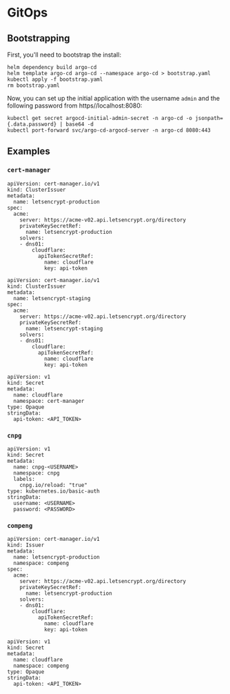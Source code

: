 # GitOps


## Bootstrapping

First, you'll need to bootstrap the install:

```
helm dependency build argo-cd
helm template argo-cd argo-cd --namespace argo-cd > bootstrap.yaml
kubectl apply -f bootstrap.yaml
rm bootstrap.yaml
```

Now, you can set up the initial application with the username `admin` and the
following password from https//localhost:8080:

```
kubectl get secret argocd-initial-admin-secret -n argo-cd -o jsonpath={.data.password} | base64 -d
kubectl port-forward svc/argo-cd-argocd-server -n argo-cd 8080:443
```

## Examples

### `cert-manager`

```
apiVersion: cert-manager.io/v1
kind: ClusterIssuer
metadata:
  name: letsencrypt-production
spec:
  acme:
    server: https://acme-v02.api.letsencrypt.org/directory
    privateKeySecretRef:
      name: letsencrypt-production
    solvers:
    - dns01:
        cloudflare:
          apiTokenSecretRef:
            name: cloudflare
            key: api-token
```

```
apiVersion: cert-manager.io/v1
kind: ClusterIssuer
metadata:
  name: letsencrypt-staging
spec:
  acme:
    server: https://acme-v02.api.letsencrypt.org/directory
    privateKeySecretRef:
      name: letsencrypt-staging
    solvers:
    - dns01:
        cloudflare:
          apiTokenSecretRef:
            name: cloudflare
            key: api-token
```

```
apiVersion: v1
kind: Secret
metadata:
  name: cloudflare
  namespace: cert-manager
type: Opaque
stringData:
  api-token: <API_TOKEN>
```

### `cnpg`

```
apiVersion: v1
kind: Secret
metadata:
  name: cnpg-<USERNAME>
  namespace: cnpg
  labels:
    cnpg.io/reload: "true"
type: kubernetes.io/basic-auth
stringData:
  username: <USERNAME>
  password: <PASSWORD>
```

### `compeng`

```
apiVersion: cert-manager.io/v1
kind: Issuer
metadata:
  name: letsencrypt-production
  namespace: compeng
spec:
  acme:
    server: https://acme-v02.api.letsencrypt.org/directory
    privateKeySecretRef:
      name: letsencrypt-production
    solvers:
    - dns01:
        cloudflare:
          apiTokenSecretRef:
            name: cloudflare
            key: api-token
```

```
apiVersion: v1
kind: Secret
metadata:
  name: cloudflare
  namespace: compeng
type: Opaque
stringData:
  api-token: <API_TOKEN>
```
